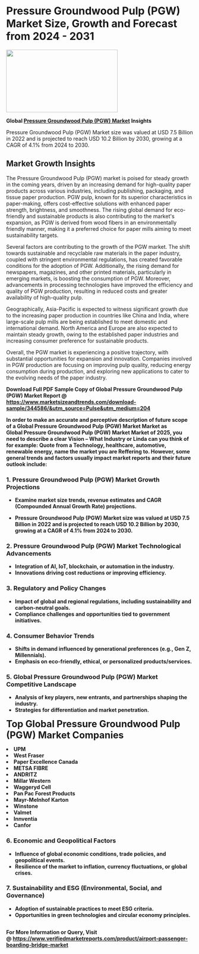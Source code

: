 <H1>Pressure Groundwood Pulp (PGW) Market Size, Growth and Forecast from 2024 - 2031</H1><img class="aligncenter size-medium wp-image-584254" src="https://thirdeyenews.in/wp-content/uploads/2024/09/Global-Market-Research-300x168.jpeg" alt="" width="300" height="168" /><p><strong>Global&nbsp;<a href="https://www.marketsizeandtrends.com/download-sample/344586/&amp;utm_source=Pulse&amp;utm_medium=204">Pressure Groundwood Pulp (PGW) Market</a> Insights</strong></p><p>Pressure Groundwood Pulp (PGW) Market size was valued at USD 7.5 Billion in 2022 and is projected to reach USD 10.2 Billion by 2030, growing at a CAGR of 4.1% from 2024 to 2030.</p><p><h2>Market Growth Insights</h2> <p>The Pressure Groundwood Pulp (PGW) market is poised for steady growth in the coming years, driven by an increasing demand for high-quality paper products across various industries, including publishing, packaging, and tissue paper production. PGW pulp, known for its superior characteristics in paper-making, offers cost-effective solutions with enhanced paper strength, brightness, and smoothness. The rising global demand for eco-friendly and sustainable products is also contributing to the market's expansion, as PGW is derived from wood fibers in an environmentally friendly manner, making it a preferred choice for paper mills aiming to meet sustainability targets.</p> <p><strong></strong></p> <p>Several factors are contributing to the growth of the PGW market. The shift towards sustainable and recyclable raw materials in the paper industry, coupled with stringent environmental regulations, has created favorable conditions for the adoption of PGW. Additionally, the rising demand for newspapers, magazines, and other printed materials, particularly in emerging markets, is boosting the consumption of PGW. Moreover, advancements in processing technologies have improved the efficiency and quality of PGW production, resulting in reduced costs and greater availability of high-quality pulp.</p> <p>Geographically, Asia-Pacific is expected to witness significant growth due to the increasing paper production in countries like China and India, where large-scale pulp mills are being established to meet domestic and international demand. North America and Europe are also expected to maintain steady growth, owing to the established paper industries and increasing consumer preference for sustainable products.</p> <p>Overall, the PGW market is experiencing a positive trajectory, with substantial opportunities for expansion and innovation. Companies involved in PGW production are focusing on improving pulp quality, reducing energy consumption during production, and exploring new applications to cater to the evolving needs of the paper industry.</p> <p><strong></p><p><span class=""><strong>Download Full PDF Sample Copy of Global Pressure Groundwood Pulp (PGW) Market Report</strong> @ <a href="https://www.marketsizeandtrends.com/download-sample/344586/&amp;utm_source=Pulse&amp;utm_medium=204" target="_blank">https://www.marketsizeandtrends.com/download-sample/344586/&amp;utm_source=Pulse&amp;utm_medium=204</a></span></p><p>In order to make an accurate and perceptive description of future scope of a Global&nbsp;Pressure Groundwood Pulp (PGW) Market Market as Global&nbsp;Pressure Groundwood Pulp (PGW) Market Market of 2025, you need to describe a clear Vision &ndash; What Industry or Linda can you think of for example: Quote from a Technology, healthcare, automotive, renewable energy, name the market you are Reffering to. However, some general trends and factors usually impact market reports and their future outlook include:</p><h3>1.&nbsp;<strong>Pressure Groundwood Pulp (PGW) Market Growth Projections</strong></h3><ul><li>Examine market size trends, revenue estimates and CAGR (Compounded Annual Growth Rate) projections.</li><li><p>Pressure Groundwood Pulp (PGW) Market size was valued at USD 7.5 Billion in 2022 and is projected to reach USD 10.2 Billion by 2030, growing at a CAGR of 4.1% from 2024 to 2030.</p></li></ul><h3>2.&nbsp;<strong>Pressure Groundwood Pulp (PGW) Market Technological Advancements</strong></h3><ul><li>Integration of AI, IoT, blockchain, or automation in the industry.</li><li>Innovations driving cost reductions or improving efficiency.</li></ul><h3>3.&nbsp;<strong>Regulatory and Policy Changes</strong></h3><ul><li>Impact of global and regional regulations, including sustainability and carbon-neutral goals.</li><li>Compliance challenges and opportunities tied to government initiatives.</li></ul><h3>4.&nbsp;<strong>Consumer Behavior Trends</strong></h3><ul><li>Shifts in demand influenced by generational preferences (e.g., Gen Z, Millennials).</li><li>Emphasis on eco-friendly, ethical, or personalized products/services.</li></ul><h3>5.&nbsp;<strong>Global Pressure Groundwood Pulp (PGW) Market Competitive Landscape</strong></h3><ul><li>Analysis of key players, new entrants, and partnerships shaping the industry.</li><li>Strategies for differentiation and market penetration.</li></ul><p data-pm-slice="1 1 []"><span style="color: inherit; font-family: inherit; font-size: 25px;">Top Global Pressure Groundwood Pulp (PGW) Market Companies</span></p><div class="" data-test-id=""><p><li>UPM</li><li> West Fraser</li><li> Paper Excellence Canada</li><li> METSA FIBRE</li><li> ANDRITZ</li><li> Millar Western</li><li> Waggeryd Cell</li><li> Pan Pac Forest Products</li><li> Mayr-Melnhof Karton</li><li> Winstone</li><li> Valmet</li><li> Innventia</li><li> Canfor</li></p></div><h3>6.&nbsp;<strong>Economic and Geopolitical Factors</strong></h3><ul><li>Influence of global economic conditions, trade policies, and geopolitical events.</li><li>Resilience of the market to inflation, currency fluctuations, or global crises.</li></ul><h3>7.&nbsp;<strong>Sustainability and ESG (Environmental, Social, and Governance)</strong></h3><ul><li>Adoption of sustainable practices to meet ESG criteria.</li><li>Opportunities in green technologies and circular economy principles.</li></ul><h2><strong style="font-size: 14px;">For More Information or Query, Visit @&nbsp;</strong><a style="background-color: #ffffff; font-size: 14px;" href="https://www.marketsizeandtrends.com/report/pressure-groundwood-pulp-pgw-market/" target="_blank">https://www.verifiedmarketreports.com/product/airport-passenger-boarding-bridge-market</a></h2>
